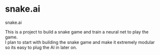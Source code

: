# snake.ai
snake.ai

This is a project to build a snake game and train a neural net to play the game.  
I plan to start with building the snake game and make it extremely modular so its easy to plug
the AI in later on.


